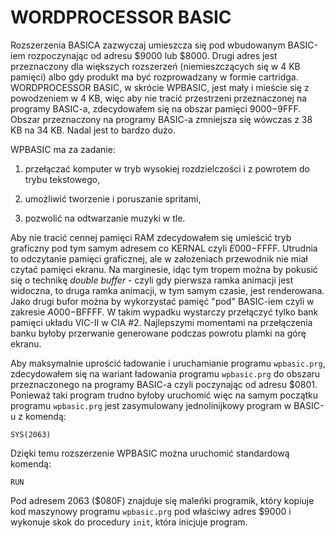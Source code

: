 # WORDPROCESSOR BASIC

Rozszerzenia BASICA zazwyczaj umieszcza się pod wbudowanym
BASIC-iem rozpoczynając od adresu $9000 lub $8000. Drugi adres jest przeznaczony dla większych
rozszerzeń (niemieszczących się w 4 KB pamięci) albo gdy produkt ma być
rozprowadzany w formie cartridga. WORDPROCESSOR BASIC, w skrócie WPBASIC, jest mały i mieście się
z powodzeniem w 4 KB, więc aby nie tracić przestrzeni przeznaczonej na programy BASIC-a, zdecydowałem się na
obszar pamięci $9000-$9FFF. Obszar przeznaczony na programy BASIC-a zmniejsza się wówczas z 38 KB na 34 KB.
Nadal jest to bardzo dużo.

WPBASIC ma za zadanie:

1. przełączać komputer w tryb wysokiej rozdzielczości i z powrotem do trybu tekstowego,

2. umożliwić tworzenie i poruszanie spritami,

3. pozwolić na odtwarzanie muzyki w tle.

Aby nie tracić cennej pamięci RAM zdecydowałem się umieścić tryb graficzny pod tym samym adresem
co KERNAL czyli $E000-$FFFF. Utrudnia to odczytanie pamięci graficznej, ale w założeniach przewodnik
nie miał czytać pamięci ekranu. Na marginesie, idąc tym tropem można by pokusić się o technikę
*double buffer* - czyli gdy pierwsza ramka animacji jest widoczna, to druga ramka animacji, w tym samym
czasie, jest renderowana. Jako drugi bufor można by wykorzystać pamięć "pod" BASIC-iem czyli w
zakresie $A000-$BFFFF. W takim wypadku wystarczy przełączyć tylko bank pamięci układu VIC-II w CIA #2.
Najlepszymi momentami na przełączenia banku byłoby przerwanie generowane podczas powrotu plamki na
górę ekranu.

Aby maksymalnie uprościć ładowanie i uruchamianie programu `wpbasic.prg`, zdecydowałem się na 
wariant ładowania programu `wpbasic.prg` do obszaru przeznaczonego na programy BASIC-a czyli
poczynając od adresu $0801. Ponieważ taki program trudno byłoby uruchomić więc na samym początku
programu  `wpbasic.prg` jest zasymulowany jednolinijkowy program w BASIC-u z komendą:

    SYS(2063)

Dzięki temu rozszerzenie WPBASIC można uruchomić standardową komendą:

    RUN

Pod adresem 2063 ($080F) znajduje się maleńki programik, który kopiuje kod maszynowy programu
`wpbasic.prg` pod właściwy adres $9000 i wykonuje skok do procedury `init`, która inicjuje program.
